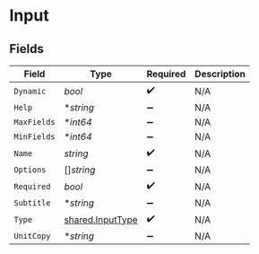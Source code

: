 # Input


## Fields

| Field                                                | Type                                                 | Required                                             | Description                                          |
| ---------------------------------------------------- | ---------------------------------------------------- | ---------------------------------------------------- | ---------------------------------------------------- |
| `Dynamic`                                            | *bool*                                               | :heavy_check_mark:                                   | N/A                                                  |
| `Help`                                               | **string*                                            | :heavy_minus_sign:                                   | N/A                                                  |
| `MaxFields`                                          | **int64*                                             | :heavy_minus_sign:                                   | N/A                                                  |
| `MinFields`                                          | **int64*                                             | :heavy_minus_sign:                                   | N/A                                                  |
| `Name`                                               | *string*                                             | :heavy_check_mark:                                   | N/A                                                  |
| `Options`                                            | []*string*                                           | :heavy_minus_sign:                                   | N/A                                                  |
| `Required`                                           | *bool*                                               | :heavy_check_mark:                                   | N/A                                                  |
| `Subtitle`                                           | **string*                                            | :heavy_minus_sign:                                   | N/A                                                  |
| `Type`                                               | [shared.InputType](../../models/shared/inputtype.md) | :heavy_check_mark:                                   | N/A                                                  |
| `UnitCopy`                                           | **string*                                            | :heavy_minus_sign:                                   | N/A                                                  |